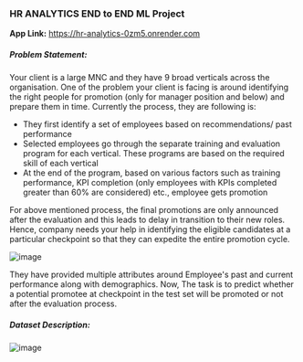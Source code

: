 ### HR ANALYTICS END to END ML Project ###

<b>App Link:</b> https://hr-analytics-0zm5.onrender.com

<h5>Problem Statement:</h5>
Your client is a large MNC and they have 9 broad verticals across the organisation. One of the problem your client is facing is around identifying the right people for promotion (only for manager position and below) and prepare them in time. Currently the process, they are following is:

 - They first identify a set of employees based on recommendations/ past performance
 - Selected employees go through the separate training and evaluation program for each vertical. These programs are based on the required skill of each vertical
 - At the end of the program, based on various factors such as training performance, KPI completion (only employees with KPIs completed greater than 60% are considered) etc., employee gets promotion

For above mentioned process, the final promotions are only announced after the evaluation and this leads to delay in transition to their new roles. Hence, company needs your help in identifying the eligible candidates at a particular checkpoint so that they can expedite the entire promotion cycle.

![image](https://github.com/Akshay-Paunikar/HR_Analytics/assets/86560684/cfb1eb33-b568-41de-804f-704bea86e9b1)

They have provided multiple attributes around Employee's past and current performance along with demographics. Now, The task is to predict whether a potential promotee at checkpoint in the test set will be promoted or not after the evaluation process.

<h5>Dataset Description:</h5>

![image](https://github.com/Akshay-Paunikar/HR_Analytics/assets/86560684/f5894e18-82ca-4136-860e-91079dab8ea7)
